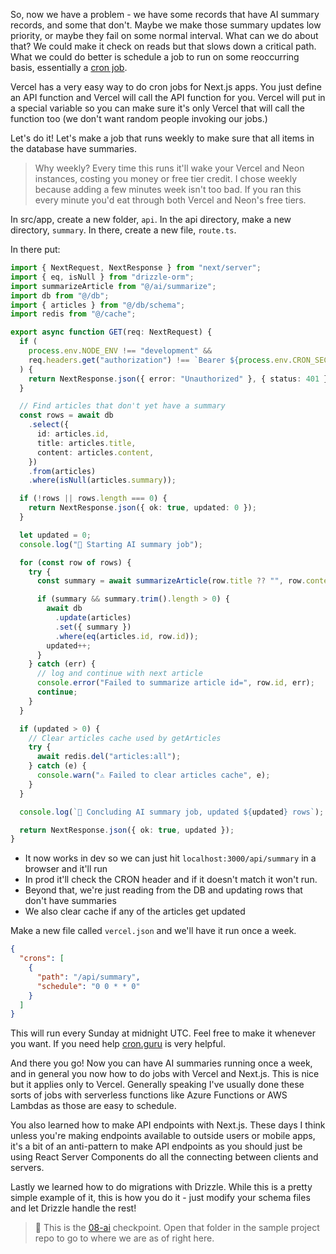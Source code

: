 So, now we have a problem - we have some records that have AI summary records, and some that don't. Maybe we make those summary updates low priority, or maybe they fail on some normal interval. What can we do about that? We could make it check on reads but that slows down a critical path. What we could do better is schedule a job to run on some reoccurring basis, essentially a [cron job][cron].

Vercel has a very easy way to do cron jobs for Next.js apps. You just define an API function and Vercel will call the API function for you. Vercel will put in a special variable so you can make sure it's only Vercel that will call the function too (we don't want random people invoking our jobs.)

Let's do it! Let's make a job that runs weekly to make sure that all items in the database have summaries.

> Why weekly? Every time this runs it'll wake your Vercel and Neon instances, costing you money or free tier credit. I chose weekly because adding a few minutes week isn't too bad. If you ran this every minute you'd eat through both Vercel and Neon's free tiers.

In src/app, create a new folder, `api`. In the api directory, make a new directory, `summary`. In there, create a new file, `route.ts`.

In there put:

```typescript
import { NextRequest, NextResponse } from "next/server";
import { eq, isNull } from "drizzle-orm";
import summarizeArticle from "@/ai/summarize";
import db from "@/db";
import { articles } from "@/db/schema";
import redis from "@/cache";

export async function GET(req: NextRequest) {
  if (
    process.env.NODE_ENV !== "development" &&
    req.headers.get("authorization") !== `Bearer ${process.env.CRON_SECRET}`
  ) {
    return NextResponse.json({ error: "Unauthorized" }, { status: 401 });
  }

  // Find articles that don't yet have a summary
  const rows = await db
    .select({
      id: articles.id,
      title: articles.title,
      content: articles.content,
    })
    .from(articles)
    .where(isNull(articles.summary));

  if (!rows || rows.length === 0) {
    return NextResponse.json({ ok: true, updated: 0 });
  }

  let updated = 0;
  console.log("🤖 Starting AI summary job");

  for (const row of rows) {
    try {
      const summary = await summarizeArticle(row.title ?? "", row.content);

      if (summary && summary.trim().length > 0) {
        await db
          .update(articles)
          .set({ summary })
          .where(eq(articles.id, row.id));
        updated++;
      }
    } catch (err) {
      // log and continue with next article
      console.error("Failed to summarize article id=", row.id, err);
      continue;
    }
  }

  if (updated > 0) {
    // Clear articles cache used by getArticles
    try {
      await redis.del("articles:all");
    } catch (e) {
      console.warn("⚠️ Failed to clear articles cache", e);
    }
  }

  console.log(`🤖 Concluding AI summary job, updated ${updated} rows`);

  return NextResponse.json({ ok: true, updated });
}
```

- It now works in dev so we can just hit `localhost:3000/api/summary` in a browser and it'll run
- In prod it'll check the CRON header and if it doesn't match it won't run.
- Beyond that, we're just reading from the DB and updating rows that don't have summaries
- We also clear cache if any of the articles get updated

Make a new file called `vercel.json` and we'll have it run once a week.

```json
{
  "crons": [
    {
      "path": "/api/summary",
      "schedule": "0 0 * * 0"
    }
  ]
}
```

This will run every Sunday at midnight UTC. Feel free to make it whenever you want. If you need help [cron.guru][guru] is very helpful.

And there you go! Now you can have AI summaries running once a week, and in general you now how to do jobs with Vercel and Next.js. This is nice but it applies only to Vercel. Generally speaking I've usually done these sorts of jobs with serverless functions like Azure Functions or AWS Lambdas as those are easy to schedule.

You also learned how to make API endpoints with Next.js. These days I think unless you're making endpoints available to outside users or mobile apps, it's a bit of an anti-pattern to make API endpoints as you should just be using React Server Components do all the connecting between clients and servers.

Lastly we learned how to do migrations with Drizzle. While this is a pretty simple example of it, this is how you do it - just modify your schema files and let Drizzle handle the rest!

> 🏁 This is the [08-ai][checkpoint] checkpoint. Open that folder in the sample project repo to go to where we are as of right here.

[checkpoint]: https://github.com/btholt/fullstack-next-wiki/tree/main/08-ai
[cron]: https://btholt.github.io/complete-intro-to-linux-and-the-cli/cron
[guru]: https://crontab.guru/#0_0_*_*_0
